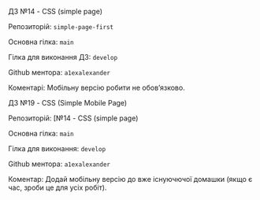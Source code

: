 ДЗ №14 - CSS (simple page)

Репозиторій:  `simple-page-first`

Основна гілка: `main`

Гілка для виконання ДЗ: `develop`

Github ментора: `a1exalexander`

Коментарі: Мобільну версію робити не обов’язково.


ДЗ №19 - CSS (Simple Mobile Page)

Репозиторій:  [№14 - CSS (simple page)  

Основна гілка: `main`

Гілка для виконання: `develop`

Github ментора: `a1exalexander`

Коментар: Додай мобільну версію до вже існуючючої домашки (якщо є час, зроби це для усіх робіт).